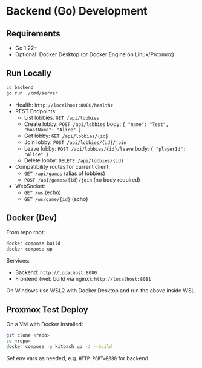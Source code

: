 # Backend (Go) Development

## Requirements
- Go 1.22+
- Optional: Docker Desktop (or Docker Engine on Linux/Proxmox)

## Run Locally
```bash
cd backend
go run ./cmd/server
```

- Health: `http://localhost:8080/healthz`
- REST Endpoints:
  - List lobbies: `GET /api/lobbies`
  - Create lobby: `POST /api/lobbies` body: `{ "name": "Test", "hostName": "Alice" }`
  - Get lobby: `GET /api/lobbies/{id}`
  - Join lobby: `POST /api/lobbies/{id}/join`
  - Leave lobby: `POST /api/lobbies/{id}/leave` body: `{ "playerId": "Alice" }`
  - Delete lobby: `DELETE /api/lobbies/{id}`
- Compatibility routes for current client:
  - `GET /api/games` (alias of lobbies)
  - `POST /api/games/{id}/join` (no body required)
- WebSocket:
  - `GET /ws` (echo)
  - `GET /ws/game/{id}` (echo)

## Docker (Dev)
From repo root:
```bash
docker compose build
docker compose up
```
Services:
- Backend: `http://localhost:8080`
- Frontend (web build via nginx): `http://localhost:8081`

On Windows use WSL2 with Docker Desktop and run the above inside WSL.

## Proxmox Test Deploy
On a VM with Docker installed:
```bash
git clone <repo>
cd <repo>
docker compose -p kitbash up -d --build
```

Set env vars as needed, e.g. `HTTP_PORT=8080` for backend.